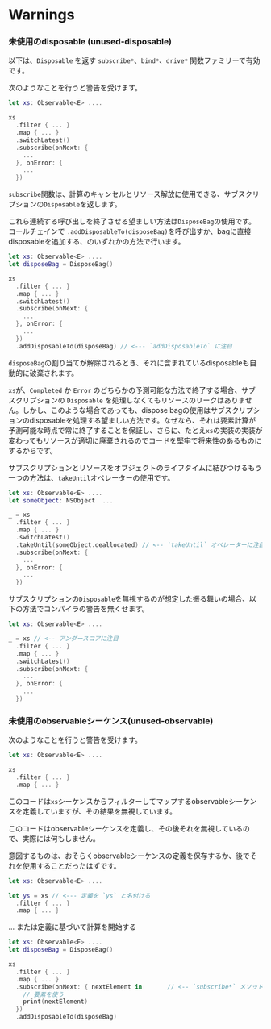Warnings
========

### 未使用のdisposable (unused-disposable)

以下は、`Disposable` を返す `subscribe*`、`bind*`、`drive*` 関数ファミリーで有効です。

次のようなことを行うと警告を受けます。

```Swift
let xs: Observable<E> ....

xs
  .filter { ... }
  .map { ... }
  .switchLatest()
  .subscribe(onNext: {
    ...
  }, onError: {
    ...
  })
```

`subscribe`関数は、計算のキャンセルとリソース解放に使用できる、サブスクリプションの`Disposable`を返します。

これら連続する呼び出しを終了させる望ましい方法は`DisposeBag`の使用です。コールチェインで `.addDisposableTo(disposeBag)`を呼び出すか、bagに直接disposableを追加する、のいずれかの方法で行います。

```Swift
let xs: Observable<E> ....
let disposeBag = DisposeBag()

xs
  .filter { ... }
  .map { ... }
  .switchLatest()
  .subscribe(onNext: {
    ...
  }, onError: {
    ...
  })
  .addDisposableTo(disposeBag) // <--- `addDisposableTo` に注目
```

`disposeBag`の割り当てが解除されるとき、それに含まれているdisposableも自動的に破棄されます。

`xs`が、`Completed` か `Error` のどちらかの予測可能な方法で終了する場合、サブスクリプションの `Disposable` を処理しなくてもリソースのリークはありません。しかし、このような場合であっても、dispose bagの使用はサブスクリプションのdisposableを処理する望ましい方法です。なぜなら、それは要素計算が予測可能な時点で常に終了することを保証し、さらに、たとえ`xs`の実装の実装が変わってもリソースが適切に廃棄されるのでコードを堅牢で将来性のあるものにするからです。

サブスクリプションとリソースをオブジェクトのライフタイムに結びつけるもう一つの方法は、`takeUntil`オペレーターの使用です。

```Swift
let xs: Observable<E> ....
let someObject: NSObject  ...

_ = xs
  .filter { ... }
  .map { ... }
  .switchLatest()
  .takeUntil(someObject.deallocated) // <-- `takeUntil` オペレーターに注目
  .subscribe(onNext: {
    ...
  }, onError: {
    ...
  })
```

サブスクリプションの`Disposable`を無視するのが想定した振る舞いの場合、以下の方法でコンパイラの警告を無くせます。

```Swift
let xs: Observable<E> ....

_ = xs // <-- アンダースコアに注目
  .filter { ... }
  .map { ... }
  .switchLatest()
  .subscribe(onNext: {
    ...
  }, onError: {
    ...
  })
```

### 未使用のobservableシーケンス(unused-observable)

次のようなことを行うと警告を受けます。

```Swift
let xs: Observable<E> ....

xs
  .filter { ... }
  .map { ... }
```

このコードは`xs`シーケンスからフィルターしてマップするobservableシーケンスを定義していますが、その結果を無視しています。

このコードはobservableシーケンスを定義し、その後それを無視しているので、実際には何もしません。

意図するものは、おそらくobservableシーケンスの定義を保存するか、後でそれを使用することだったはずです。

```Swift
let xs: Observable<E> ....

let ys = xs // <--- 定義を `ys` と名付ける
  .filter { ... }
  .map { ... }
```

... または定義に基づいて計算を開始する

```Swift
let xs: Observable<E> ....
let disposeBag = DisposeBag()

xs
  .filter { ... }
  .map { ... }
  .subscribe(onNext: { nextElement in       // <-- `subscribe*` メソッドに注目
    // 要素を使う
    print(nextElement)
  })
  .addDisposableTo(disposeBag)
```
